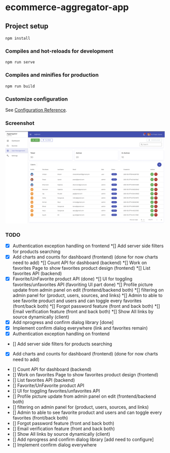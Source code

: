 # ecommerce-aggregator-app

## Project setup
```
npm install
```

### Compiles and hot-reloads for development
```
npm run serve
```

### Compiles and minifies for production
```
npm run build
```

### Customize configuration
See [Configuration Reference](https://cli.vuejs.org/config/).

### Screenshot
![Alt text](./screenshot.png?raw=true "Screenshot")


### TODO

*[x] Authentication exception handling on frontend
*[] Add server side filters for products searching 
*[x] Add charts and counts for dashboard (frontend) (done for now charts need to add)
*[] Count API for dashboard (backend)
*[] Work on favorites Page to show favorites product design (frontend)
*[] List favorites API (backend)
*[x] Favorite/UnFavorite product API (done)
*[] UI for toggling favorites/unfavorites API (favoriting UI part done)
*[] Profile picture update from admin panel on edit (frontend/backend both)
*[] filtering on admin panel for (product, users, sources, and links)
*[] Admin to able to see favorite product and users and can toggle every favorites (front/back both)
*[] Forgot password feature (front and back both)
*[] Email verification feature (front and back both)
*[] Show All links by source dynamically (client)
*[x] Add nprogress and confirm dialog library [done]
*[x] Implement confirm dialog everywhere (link and favorites remain)
* [x] Authentication exception handling on frontend
* [] Add server side filters for products searching 
* [x] Add charts and counts for dashboard (frontend) (done for now charts need to add)
* [] Count API for dashboard (backend)
* [] Work on favorites Page to show favorites product design (frontend)
* [] List favorites API (backend)
* [] Favorite/UnFavorite product API
* [] UI for toggling favorites/unfavorites API
* [] Profile picture update from admin panel on edit (frontend/backend both)
* [] filtering on admin panel for (product, users, sources, and links)
* [] Admin to able to see favorite product and users and can toggle every favorites (front/back both)
* [] Forgot password feature (front and back both)
* [] Email verification feature (front and back both)
* [] Show All links by source dynamically (client)
* [] Add nprogress and confirm dialog library [add need to configure]
* [] Implement confirm dialog everywhere
